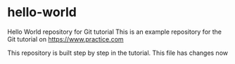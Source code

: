 # hello-world
Hello World repository for Git tutorial
This is an example repository for the Git tutorial on https://www.practice.com

This repository is built step by step in the tutorial.
This file has changes now
